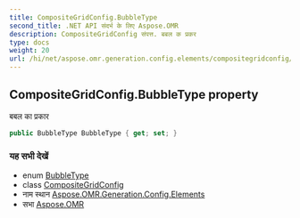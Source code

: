 ```yaml
---
title: CompositeGridConfig.BubbleType
second_title: .NET API संदर्भ के लिए Aspose.OMR
description: CompositeGridConfig संपत्त. बबल क प्रकर
type: docs
weight: 20
url: /hi/net/aspose.omr.generation.config.elements/compositegridconfig/bubbletype/
---
```

## CompositeGridConfig.BubbleType property

बबल का प्रकार

```csharp
public BubbleType BubbleType { get; set; }
```

### यह सभी देखें

* enum [BubbleType](../../../aspose.omr.generation.config.enums/bubbletype/)
* class [CompositeGridConfig](../)
* नाम स्थान [Aspose.OMR.Generation.Config.Elements](../../compositegridconfig/)
* सभा [Aspose.OMR](../../../)


